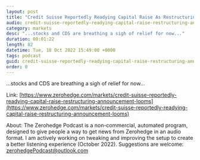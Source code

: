 ```yaml
---
layout: post
title: "Credit Suisse Reportedly Readying Capital Raise As Restructuring Announcement Looms"
audio: credit-suisse-reportedly-readying-capital-raise-restructuring-announcement-looms-0
category: markets
desc: "...stocks and CDS are breathing a sigh of relief for now..."
duration: 00:01:22
length: 82
datetime: Tue, 18 Oct 2022 15:49:00 +0000
tags: podcast
guid: credit-suisse-reportedly-readying-capital-raise-restructuring-announcement-looms-0
order: 0
---
```

...stocks and CDS are breathing a sigh of relief for now...

Link: [https://www.zerohedge.com/markets/credit-suisse-reportedly-readying-capital-raise-restructuring-announcement-looms](https://www.zerohedge.com/markets/credit-suisse-reportedly-readying-capital-raise-restructuring-announcement-looms)

About: The Zerohedge Podcast is a non-commercial, automated program, designed to give people a way to get news from Zerohedge in an audio format.  I am actively working on tweaking and improving the setup to create a better listening experience (October 2022).  Suggestions are welcome: [zerohedgePodcast@outlook.com](mailto:zerohedgePodcast@outlook.com)